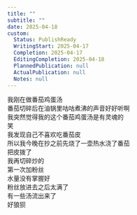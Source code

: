 ```yaml
---    
title: ""    
subtitle: ""    
date: 2025-04-18    
custom:    
  Status: PublishReady    
  WritingStart: 2025-04-17    
  Completion: 2025-04-17    
  EditingCompletion: 2025-04-18    
  PlannedPublication: null    
  ActualPublication: null    
  Notes: null    
---        
```

我刚在做番茄鸡蛋汤      
番茄切碎后在油锅里咕咕煮沸的声音好好听啊      
我突然觉得我的这个番茄鸡蛋汤是有灵魂的      
笑        
我发现自己不喜欢吃番茄皮      
所以我今晚在抄之前先烧了一壶热水浇了番茄      
把皮拨了      
我再切碎炒的        
第一次加粉丝      
水量没有掌握好      
粉丝放进去之后太满了      
有一些汤流出来了      
好狼狈        
    